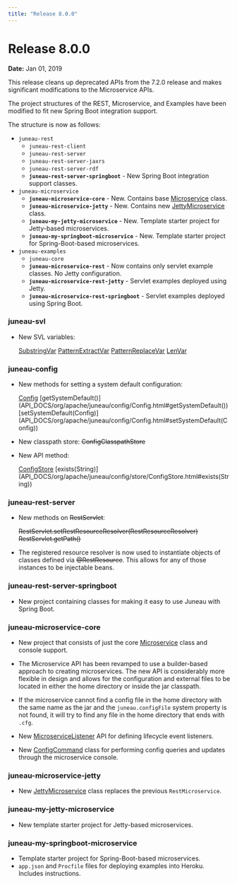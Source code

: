```yaml
---
title: "Release 8.0.0"
---
```


# Release 8.0.0

**Date:** Jan 01, 2019

This release cleans up deprecated APIs from the 7.2.0 release and makes significant modifications to the Microservice
APIs.

The project structures of the REST, Microservice, and Examples have been modified to fit new Spring Boot integration
support.

The structure is now as follows:

- `juneau-rest`
  - `juneau-rest-client`
  - `juneau-rest-server`
  - `juneau-rest-server-jaxrs`
  - `juneau-rest-server-rdf`
  - **`juneau-rest-server-springboot`** - New Spring Boot integration support classes.
- `juneau-microservice`
  - **`juneau-microservice-core`** - New. Contains base <a href="/site/apidocs/org/apache/juneau/microservice/Microservice.html" target="_blank">Microservice</a> class.
  - **`juneau-microservice-jetty`** - New. Contains new <a href="/site/apidocs/org/apache/juneau/microservice/jetty/JettyMicroservice.html" target="_blank">JettyMicroservice</a> class.
  - **`juneau-my-jetty-microservice`** - New. Template starter project for Jetty-based microservices.
  - **`juneau-my-springboot-microservice`** - New. Template starter project for Spring-Boot-based microservices.
- `juneau-examples`
  - `juneau-core`
  - **`juneau-microservice-rest`** - Now contains only servlet example classes. No Jetty configuration.
  - **`juneau-microservice-rest-jetty`** - Servlet examples deployed using Jetty.
  - **`juneau-microservice-rest-springboot`** - Servlet examples deployed using Spring Boot.

### juneau-svl

- New SVL variables:

  <tree>
  <node-0><java-class><a href="/site/apidocs/org/apache/juneau/svl/vars/SubstringVar.html" target="_blank">SubstringVar</a></java-class></node-0>
  <node-0><java-class><a href="/site/apidocs/org/apache/juneau/svl/vars/PatternExtractVar.html" target="_blank">PatternExtractVar</a></java-class></node-0>
  <node-0><java-class><a href="/site/apidocs/org/apache/juneau/svl/vars/PatternReplaceVar.html" target="_blank">PatternReplaceVar</a></java-class></node-0>
  <node-0><java-class><a href="/site/apidocs/org/apache/juneau/svl/vars/LenVar.html" target="_blank">LenVar</a></java-class></node-0>
  </tree>

### juneau-config

- New methods for setting a system default configuration:

  <tree>
  <node-0><java-class><a href="/site/apidocs/org/apache/juneau/config/Config.html" target="_blank">Config</a></java-class></node-0>
  <node-1><java-method>[getSystemDefault()](API_DOCS/org/apache/juneau/config/Config.html#getSystemDefault())</java-method></node-1>
  <node-1><java-method>[setSystemDefault(Config)](API_DOCS/org/apache/juneau/config/Config.html#setSystemDefault(Config))</java-method></node-1>
  </tree>

- New classpath store:  ~~ConfigClasspathStore~~

- New API method:

  <tree>
  <node-0><java-class><a href="/site/apidocs/org/apache/juneau/config/store/ConfigStore.html" target="_blank">ConfigStore</a></java-class></node-0>
  <node-1><java-method>[exists(String)](API_DOCS/org/apache/juneau/config/store/ConfigStore.html#exists(String))</java-method></node-1>
  </tree>

### juneau-rest-server

- New methods on  ~~RestServlet~~:

  <tree>
  <node-0><java-method><del>RestServlet.setRestResourceResolver(RestResourceResolver)</del></java-method></node-0>
  <node-0><java-method><del>RestServlet.getPath()</del></java-method></node-0>
  </tree>

- The registered resource resolver is now used to instantiate objects of classes defined via ~~@RestResource~~.
  This allows for any of those instances to be injectable beans.

### juneau-rest-server-springboot

- New project containing classes for making it easy to use Juneau with Spring Boot.

### juneau-microservice-core

- New project that consists of just the core <a href="/site/apidocs/org/apache/juneau/microservice/Microservice.html" target="_blank">Microservice</a> class and console support.

- The Microservice API has been revamped to use a builder-based approach to creating microservices.
  The new API is considerably more flexible in design and allows for the configuration and external files to be located in either the home directory or inside the jar classpath.

- If the microservice cannot find a config file in the home directory with the same name as the jar and the `juneau.configFile` system property is not found, it will try to find any file in the home directory that ends with `.cfg`.

- New <a href="/site/apidocs/org/apache/juneau/microservice/MicroserviceListener.html" target="_blank">MicroserviceListener</a> API for defining lifecycle event listeners.

- New <a href="/site/apidocs/org/apache/juneau/microservice/console/ConfigCommand.html" target="_blank">ConfigCommand</a> class for performing config queries and updates through the microservice console.

### juneau-microservice-jetty

- New <a href="/site/apidocs/org/apache/juneau/microservice/jetty/JettyMicroservice.html" target="_blank">JettyMicroservice</a> class replaces the previous `RestMicroservice`.

### juneau-my-jetty-microservice

- New template starter project for Jetty-based microservices.

### juneau-my-springboot-microservice

- Template starter project for Spring-Boot-based microservices.
- `app.json` and `Procfile` files for deploying examples into Heroku.
  Includes instructions.